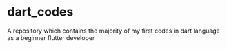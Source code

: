 # dart_codes
A repository which contains the majority of my first codes in dart language as a beginner flutter developer 
